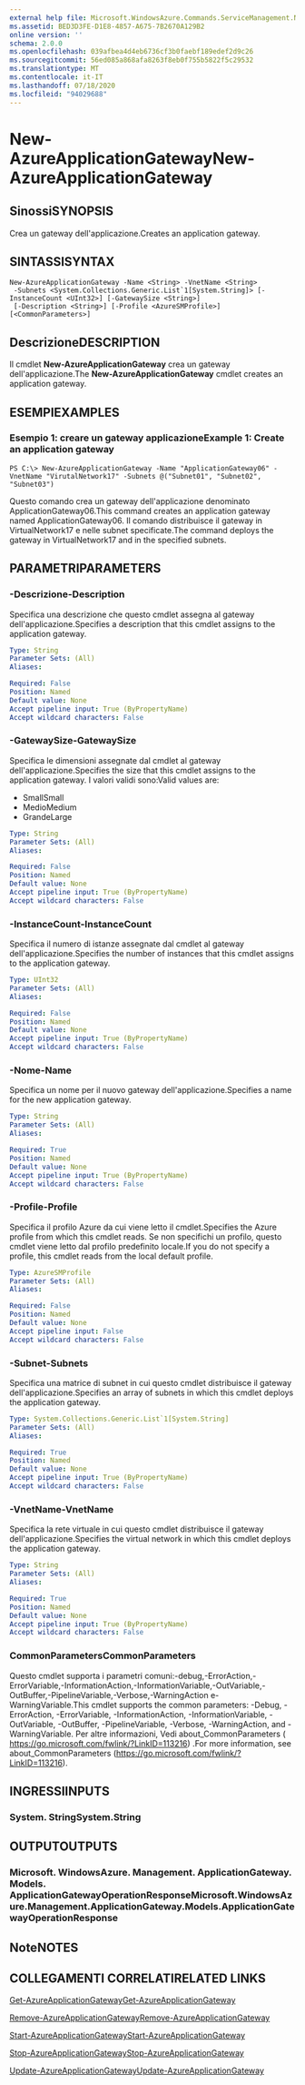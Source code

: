 ```yaml
---
external help file: Microsoft.WindowsAzure.Commands.ServiceManagement.Network.dll-Help.xml
ms.assetid: BED3D3FE-D1E8-4857-A675-7B2670A129B2
online version: ''
schema: 2.0.0
ms.openlocfilehash: 039afbea4d4eb6736cf3b0faebf189edef2d9c26
ms.sourcegitcommit: 56ed085a868afa8263f8eb0f755b5822f5c29532
ms.translationtype: MT
ms.contentlocale: it-IT
ms.lasthandoff: 07/18/2020
ms.locfileid: "94029688"
---
```

# <span data-ttu-id="f4c82-101">New-AzureApplicationGateway</span><span class="sxs-lookup"><span data-stu-id="f4c82-101">New-AzureApplicationGateway</span></span>

## <span data-ttu-id="f4c82-102">Sinossi</span><span class="sxs-lookup"><span data-stu-id="f4c82-102">SYNOPSIS</span></span>
<span data-ttu-id="f4c82-103">Crea un gateway dell'applicazione.</span><span class="sxs-lookup"><span data-stu-id="f4c82-103">Creates an application gateway.</span></span>

## <span data-ttu-id="f4c82-104">SINTASSI</span><span class="sxs-lookup"><span data-stu-id="f4c82-104">SYNTAX</span></span>

```
New-AzureApplicationGateway -Name <String> -VnetName <String>
 -Subnets <System.Collections.Generic.List`1[System.String]> [-InstanceCount <UInt32>] [-GatewaySize <String>]
 [-Description <String>] [-Profile <AzureSMProfile>] [<CommonParameters>]
```

## <span data-ttu-id="f4c82-105">Descrizione</span><span class="sxs-lookup"><span data-stu-id="f4c82-105">DESCRIPTION</span></span>
<span data-ttu-id="f4c82-106">Il cmdlet **New-AzureApplicationGateway** crea un gateway dell'applicazione.</span><span class="sxs-lookup"><span data-stu-id="f4c82-106">The **New-AzureApplicationGateway** cmdlet creates an application gateway.</span></span>

## <span data-ttu-id="f4c82-107">ESEMPI</span><span class="sxs-lookup"><span data-stu-id="f4c82-107">EXAMPLES</span></span>

### <span data-ttu-id="f4c82-108">Esempio 1: creare un gateway applicazione</span><span class="sxs-lookup"><span data-stu-id="f4c82-108">Example 1: Create an application gateway</span></span>
```
PS C:\> New-AzureApplicationGateway -Name "ApplicationGateway06" -VnetName "VirutalNetwork17" -Subnets @("Subnet01", "Subnet02", "Subnet03")
```

<span data-ttu-id="f4c82-109">Questo comando crea un gateway dell'applicazione denominato ApplicationGateway06.</span><span class="sxs-lookup"><span data-stu-id="f4c82-109">This command creates an application gateway named ApplicationGateway06.</span></span>
<span data-ttu-id="f4c82-110">Il comando distribuisce il gateway in VirtualNetwork17 e nelle subnet specificate.</span><span class="sxs-lookup"><span data-stu-id="f4c82-110">The command deploys the gateway in VirtualNetwork17 and in the specified subnets.</span></span>

## <span data-ttu-id="f4c82-111">PARAMETRI</span><span class="sxs-lookup"><span data-stu-id="f4c82-111">PARAMETERS</span></span>

### <span data-ttu-id="f4c82-112">-Descrizione</span><span class="sxs-lookup"><span data-stu-id="f4c82-112">-Description</span></span>
<span data-ttu-id="f4c82-113">Specifica una descrizione che questo cmdlet assegna al gateway dell'applicazione.</span><span class="sxs-lookup"><span data-stu-id="f4c82-113">Specifies a description that this cmdlet assigns to the application gateway.</span></span>

```yaml
Type: String
Parameter Sets: (All)
Aliases: 

Required: False
Position: Named
Default value: None
Accept pipeline input: True (ByPropertyName)
Accept wildcard characters: False
```

### <span data-ttu-id="f4c82-114">-GatewaySize</span><span class="sxs-lookup"><span data-stu-id="f4c82-114">-GatewaySize</span></span>
<span data-ttu-id="f4c82-115">Specifica le dimensioni assegnate dal cmdlet al gateway dell'applicazione.</span><span class="sxs-lookup"><span data-stu-id="f4c82-115">Specifies the size that this cmdlet assigns to the application gateway.</span></span>
<span data-ttu-id="f4c82-116">I valori validi sono:</span><span class="sxs-lookup"><span data-stu-id="f4c82-116">Valid values are:</span></span>

- <span data-ttu-id="f4c82-117">Small</span><span class="sxs-lookup"><span data-stu-id="f4c82-117">Small</span></span>
- <span data-ttu-id="f4c82-118">Medio</span><span class="sxs-lookup"><span data-stu-id="f4c82-118">Medium</span></span>
- <span data-ttu-id="f4c82-119">Grande</span><span class="sxs-lookup"><span data-stu-id="f4c82-119">Large</span></span>

```yaml
Type: String
Parameter Sets: (All)
Aliases: 

Required: False
Position: Named
Default value: None
Accept pipeline input: True (ByPropertyName)
Accept wildcard characters: False
```

### <span data-ttu-id="f4c82-120">-InstanceCount</span><span class="sxs-lookup"><span data-stu-id="f4c82-120">-InstanceCount</span></span>
<span data-ttu-id="f4c82-121">Specifica il numero di istanze assegnate dal cmdlet al gateway dell'applicazione.</span><span class="sxs-lookup"><span data-stu-id="f4c82-121">Specifies the number of instances that this cmdlet assigns to the application gateway.</span></span>

```yaml
Type: UInt32
Parameter Sets: (All)
Aliases: 

Required: False
Position: Named
Default value: None
Accept pipeline input: True (ByPropertyName)
Accept wildcard characters: False
```

### <span data-ttu-id="f4c82-122">-Nome</span><span class="sxs-lookup"><span data-stu-id="f4c82-122">-Name</span></span>
<span data-ttu-id="f4c82-123">Specifica un nome per il nuovo gateway dell'applicazione.</span><span class="sxs-lookup"><span data-stu-id="f4c82-123">Specifies a name for the new application gateway.</span></span>

```yaml
Type: String
Parameter Sets: (All)
Aliases: 

Required: True
Position: Named
Default value: None
Accept pipeline input: True (ByPropertyName)
Accept wildcard characters: False
```

### <span data-ttu-id="f4c82-124">-Profile</span><span class="sxs-lookup"><span data-stu-id="f4c82-124">-Profile</span></span>
<span data-ttu-id="f4c82-125">Specifica il profilo Azure da cui viene letto il cmdlet.</span><span class="sxs-lookup"><span data-stu-id="f4c82-125">Specifies the Azure profile from which this cmdlet reads.</span></span>
<span data-ttu-id="f4c82-126">Se non specifichi un profilo, questo cmdlet viene letto dal profilo predefinito locale.</span><span class="sxs-lookup"><span data-stu-id="f4c82-126">If you do not specify a profile, this cmdlet reads from the local default profile.</span></span>

```yaml
Type: AzureSMProfile
Parameter Sets: (All)
Aliases: 

Required: False
Position: Named
Default value: None
Accept pipeline input: False
Accept wildcard characters: False
```

### <span data-ttu-id="f4c82-127">-Subnet</span><span class="sxs-lookup"><span data-stu-id="f4c82-127">-Subnets</span></span>
<span data-ttu-id="f4c82-128">Specifica una matrice di subnet in cui questo cmdlet distribuisce il gateway dell'applicazione.</span><span class="sxs-lookup"><span data-stu-id="f4c82-128">Specifies an array of subnets in which this cmdlet deploys the application gateway.</span></span>

```yaml
Type: System.Collections.Generic.List`1[System.String]
Parameter Sets: (All)
Aliases: 

Required: True
Position: Named
Default value: None
Accept pipeline input: True (ByPropertyName)
Accept wildcard characters: False
```

### <span data-ttu-id="f4c82-129">-VnetName</span><span class="sxs-lookup"><span data-stu-id="f4c82-129">-VnetName</span></span>
<span data-ttu-id="f4c82-130">Specifica la rete virtuale in cui questo cmdlet distribuisce il gateway dell'applicazione.</span><span class="sxs-lookup"><span data-stu-id="f4c82-130">Specifies the virtual network in which this cmdlet deploys the application gateway.</span></span>

```yaml
Type: String
Parameter Sets: (All)
Aliases: 

Required: True
Position: Named
Default value: None
Accept pipeline input: True (ByPropertyName)
Accept wildcard characters: False
```

### <span data-ttu-id="f4c82-131">CommonParameters</span><span class="sxs-lookup"><span data-stu-id="f4c82-131">CommonParameters</span></span>
<span data-ttu-id="f4c82-132">Questo cmdlet supporta i parametri comuni:-debug,-ErrorAction,-ErrorVariable,-InformationAction,-InformationVariable,-OutVariable,-OutBuffer,-PipelineVariable,-Verbose,-WarningAction e-WarningVariable.</span><span class="sxs-lookup"><span data-stu-id="f4c82-132">This cmdlet supports the common parameters: -Debug, -ErrorAction, -ErrorVariable, -InformationAction, -InformationVariable, -OutVariable, -OutBuffer, -PipelineVariable, -Verbose, -WarningAction, and -WarningVariable.</span></span> <span data-ttu-id="f4c82-133">Per altre informazioni, Vedi about_CommonParameters ( https://go.microsoft.com/fwlink/?LinkID=113216) .</span><span class="sxs-lookup"><span data-stu-id="f4c82-133">For more information, see about_CommonParameters (https://go.microsoft.com/fwlink/?LinkID=113216).</span></span>

## <span data-ttu-id="f4c82-134">INGRESSI</span><span class="sxs-lookup"><span data-stu-id="f4c82-134">INPUTS</span></span>

### <span data-ttu-id="f4c82-135">System. String</span><span class="sxs-lookup"><span data-stu-id="f4c82-135">System.String</span></span>

## <span data-ttu-id="f4c82-136">OUTPUT</span><span class="sxs-lookup"><span data-stu-id="f4c82-136">OUTPUTS</span></span>

### <span data-ttu-id="f4c82-137">Microsoft. WindowsAzure. Management. ApplicationGateway. Models. ApplicationGatewayOperationResponse</span><span class="sxs-lookup"><span data-stu-id="f4c82-137">Microsoft.WindowsAzure.Management.ApplicationGateway.Models.ApplicationGatewayOperationResponse</span></span>

## <span data-ttu-id="f4c82-138">Note</span><span class="sxs-lookup"><span data-stu-id="f4c82-138">NOTES</span></span>

## <span data-ttu-id="f4c82-139">COLLEGAMENTI CORRELATI</span><span class="sxs-lookup"><span data-stu-id="f4c82-139">RELATED LINKS</span></span>

[<span data-ttu-id="f4c82-140">Get-AzureApplicationGateway</span><span class="sxs-lookup"><span data-stu-id="f4c82-140">Get-AzureApplicationGateway</span></span>](./Get-AzureApplicationGateway.md)

[<span data-ttu-id="f4c82-141">Remove-AzureApplicationGateway</span><span class="sxs-lookup"><span data-stu-id="f4c82-141">Remove-AzureApplicationGateway</span></span>](./Remove-AzureApplicationGateway.md)

[<span data-ttu-id="f4c82-142">Start-AzureApplicationGateway</span><span class="sxs-lookup"><span data-stu-id="f4c82-142">Start-AzureApplicationGateway</span></span>](./Start-AzureApplicationGateway.md)

[<span data-ttu-id="f4c82-143">Stop-AzureApplicationGateway</span><span class="sxs-lookup"><span data-stu-id="f4c82-143">Stop-AzureApplicationGateway</span></span>](./Stop-AzureApplicationGateway.md)

[<span data-ttu-id="f4c82-144">Update-AzureApplicationGateway</span><span class="sxs-lookup"><span data-stu-id="f4c82-144">Update-AzureApplicationGateway</span></span>](./Update-AzureApplicationGateway.md)
